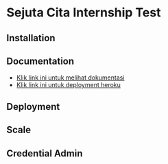 # Sejuta Cita Internship Test
## Installation
## Documentation
- [Klik link ini untuk melihat dokumentasi](https://documenter.getpostman.com/view/15939003/TzedhjsP)
- [Klik link ini untuk deployment heroku](https://sejutacita.herokuapp.com/api/v1/users/)
## Deployment
## Scale
## Credential Admin
